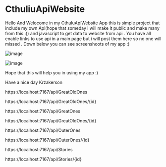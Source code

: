 # CthuliuApiWebsite

Hello And Welocome in my CthuluApiWebsite App this is simple project that include my own Api(hope that someday i will make it public and make many from this :))
and javascript to get data to website from api . 
You have all enable links to use api in a main page but i will post them here so no one will missed . 
Down below you can see screenshoots of my app :)

![image](https://user-images.githubusercontent.com/92225516/205743297-6f49e3b6-71a0-4465-a229-7daa02cc8b61.png)

![image](https://user-images.githubusercontent.com/92225516/205743579-1c448fb3-8848-4f92-9934-d1c7c134c941.png)

Hope that this will help you in using my app :)

Have a nice day Krzakerson



https://localhost:7167/api/GreatOldOnes

https://localhost:7167/api/GreatOldOnes/{id}

https://localhost:7167/api/GreatOnes

https://localhost:7167/api/GreatOldOnes/{id}

https://localhost:7167/api/OuterOnes

https://localhost:7167/api/OuterOnes/{id}

https://localhost:7167/api/Stories

https://localhost:7167/api/Stories/{id}
